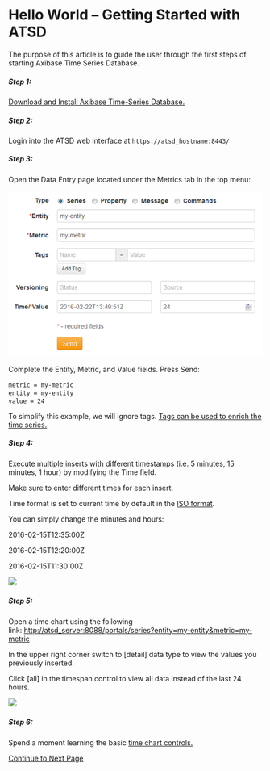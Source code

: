 # Hello World – Getting Started with ATSD

The purpose of this article is to guide the user through the first steps of starting Axibase Time Series Database.

##### Step 1:

[Download and Install Axibase Time-Series Database.](https://github.com/axibase/atsd-docs/blob/master/installation/README.md)

##### Step 2:

Login into the ATSD web interface at `https://atsd_hostname:8443/`

##### Step 3:

Open the Data Entry page located under the Metrics tab in the top menu:

![](resources/series.png)

Complete the Entity, Metric, and Value fields. Press Send:

```properties
metric = my-metric
entity = my-entity
value = 24
```

To simplify this example, we will ignore tags. [Tags can be used to enrich the time series.](https://axibase.com/products/axibase-time-series-database/data-model/entity-and-metric-tags/)

##### Step 4:

Execute multiple inserts with different timestamps (i.e. 5 minutes, 15 minutes, 1 hour) by modifying the Time field.

Make sure to enter different times for each insert.

Time format is set to current time by default in the [ISO format](https://en.wikipedia.org/wiki/ISO_8601).

You can simply change the minutes and hours:

2016-02-15T12:35:00Z

2016-02-15T12:20:00Z

2016-02-15T11:30:00Z

![](http://axibase.com/wp-content/uploads/2015/06/series_time.png)

##### Step 5:

Open a time chart using the following link: [http://atsd_server:8088/portals/series?entity=my-entity&metric=my-metric](http://atsd_server:8088/portals/series?entity=my-entity&metric=my-metric)

In the upper right corner switch to [detail] data type to view the values you previously inserted.

Click [all] in the timespan control to view all data instead of the last 24 hours.

![](http://axibase.com/wp-content/uploads/2015/06/hello_world_time_chart4.png)

##### Step 6:

Spend a moment learning the basic [time chart controls.](http://axibase.com/products/axibase-time-series-database/visualization/widgets/time-chart/)

[Continue to Next Page](getting-started-2.md)
